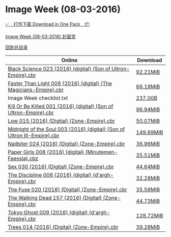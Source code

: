 # Image Week (08-03-2016)

[✅&emsp;打包下载 Download in One Pack&emsp;📦](https://pan.baidu.com/s/1kVKi7ZL)

[Image Week (08-03-2016) 封面赏](/https://github.com/alicewish/markdown/blob/master/cover/Image-Week-08-03-2016-Covers.md)



[回到总目录](https://github.com/alicewish/markdown/blob/master/Catalogs.md)



Online | Download
--- | ---
[Black Science 023 (2016) (digital) (Son of Ultron-Empire).cbr](https://github.com/alicewish/markdown/blob/master/comic/Black-Science-023-2016-digital-Son-of-Ultron-Empire-cbr.md) | [92.21MiB](https://pan.baidu.com/s/1kVKi7ZL#list/path=%2FImage%20Week%202016%20Q3%2FImage%20Week%20%2808-03-2016%29%2F%E3%82%A8%E3%82%B5%E3%82%B9%E3%82%A4%E3%82%BD%E3%82%BB%E3%82%AA%E3%82%A6%E3%82%A6%E3%82%B5%E3%82%B1%E3%82%A6%E3%82%A6%E3%82%AD%E3%82%BD%E3%82%A4%E3%82%AF%E3%82%AF%E3%82%A8%E3%82%B7%E3%82%B9%E3%82%B9%E3%82%B9%E3%82%BF%E3%82%B3%E3%82%B5%E3%82%AF%E3%82%B9%E3%82%A6%E3%82%A4%E3%82%A2%E3%82%B5&parentPath=%2FImage%20Week%202016%20Q3)
[Faster Than Light 009 (2016) (digital) (The Magicians-Empire).cbr](https://github.com/alicewish/markdown/blob/master/comic/Faster-Than-Light-009-2016-digital-Magicians-Empire-cbr.md) | [66.19MiB](https://pan.baidu.com/s/1kVKi7ZL#list/path=%2FImage%20Week%202016%20Q3%2FImage%20Week%20%2808-03-2016%29%2F%E3%82%A4%E3%82%A6%E3%82%A2%E3%82%BF%E3%82%AD%E3%82%B7%E3%82%BB%E3%82%B5%E3%82%AB%E3%82%B1%E3%82%AB%E3%82%AB%E3%82%BD%E3%82%A6%E3%82%A6%E3%82%B9%E3%82%B9%E3%82%BF%E3%82%A8%E3%82%B7%E3%82%AB%E3%82%AB%E3%82%B1%E3%82%BD%E3%82%B3%E3%82%B5%E3%82%BF%E3%82%AF%E3%82%A2%E3%82%A4%E3%82%A8%E3%82%AB&parentPath=%2FImage%20Week%202016%20Q3)
Image Week checklist.txt | [237.00B](https://pan.baidu.com/s/1kVKi7ZL#list/path=%2FImage%20Week%202016%20Q3%2FImage%20Week%20%2808-03-2016%29%2F%E3%82%BB%E3%82%A4%E3%82%A8%E3%82%BB%E3%82%B9%E3%82%BD%E3%82%AA%E3%82%AD%E3%82%BF%E3%82%B3%E3%82%B7%E3%82%BD%E3%82%B1%E3%82%BB%E3%82%BF%E3%82%B3%E3%82%BF%E3%82%A2%E3%82%A2%E3%82%BF%E3%82%BD%E3%82%AF%E3%82%A6%E3%82%B7%E3%82%AD%E3%82%A6%E3%82%B1%E3%82%B7%E3%82%BB%E3%82%AF%E3%82%AD%E3%82%A2&parentPath=%2FImage%20Week%202016%20Q3)
[Kill Or Be Killed 001 (2016) (digital) (Son of Ultron-Empire).cbr](https://github.com/alicewish/markdown/blob/master/comic/Kill-Or-Be-Killed-001-2016-digital-Son-of-Ultron-Empire-cbr.md) | [96.94MiB](https://pan.baidu.com/s/1kVKi7ZL#list/path=%2FImage%20Week%202016%20Q3%2FImage%20Week%20%2808-03-2016%29%2F%E3%82%B5%E3%82%B9%E3%82%B5%E3%82%B9%E3%82%B7%E3%82%A2%E3%82%AB%E3%82%BB%E3%82%AF%E3%82%BF%E3%82%B1%E3%82%A8%E3%82%A8%E3%82%A6%E3%82%AF%E3%82%B7%E3%82%B1%E3%82%A8%E3%82%A6%E3%82%AD%E3%82%BB%E3%82%BB%E3%82%AB%E3%82%B1%E3%82%AA%E3%82%BB%E3%82%BB%E3%82%B3%E3%82%A2%E3%82%B5%E3%82%A8%E3%82%AD&parentPath=%2FImage%20Week%202016%20Q3)
[Low 015 (2016) (Digital) (Zone-Empire).cbr](https://github.com/alicewish/markdown/blob/master/comic/Low-015-2016-Digital-Zone-Empire-cbr.md) | [50.07MiB](https://pan.baidu.com/s/1kVKi7ZL#list/path=%2FImage%20Week%202016%20Q3%2FImage%20Week%20%2808-03-2016%29%2F%E3%82%B3%E3%82%AF%E3%82%AF%E3%82%BD%E3%82%B9%E3%82%A6%E3%82%AF%E3%82%AD%E3%82%A4%E3%82%B5%E3%82%A2%E3%82%A6%E3%82%BD%E3%82%A4%E3%82%AD%E3%82%A8%E3%82%A4%E3%82%A6%E3%82%BF%E3%82%B1%E3%82%B1%E3%82%A4%E3%82%B7%E3%82%B3%E3%82%B5%E3%82%A8%E3%82%A6%E3%82%B3%E3%82%B7%E3%82%A4%E3%82%B3%E3%82%AF&parentPath=%2FImage%20Week%202016%20Q3)
[Midnight of the Soul 003 (2016) (digital) (Son of Ultron III-Empire).cbr](https://github.com/alicewish/markdown/blob/master/comic/Midnight-of-Soul-003-2016-digital-Son-of-Ultron-III-Empire-cbr.md) | [149.69MiB](https://pan.baidu.com/s/1kVKi7ZL#list/path=%2FImage%20Week%202016%20Q3%2FImage%20Week%20%2808-03-2016%29%2F%E3%82%B3%E3%82%B1%E3%82%B5%E3%82%BB%E3%82%A2%E3%82%AB%E3%82%AD%E3%82%B9%E3%82%AA%E3%82%A6%E3%82%AF%E3%82%BB%E3%82%BF%E3%82%AB%E3%82%AA%E3%82%BF%E3%82%A8%E3%82%B7%E3%82%AF%E3%82%AA%E3%82%AD%E3%82%A6%E3%82%A2%E3%82%B7%E3%82%B9%E3%82%AD%E3%82%B7%E3%82%AB%E3%82%BF%E3%82%A2%E3%82%BD%E3%82%B5&parentPath=%2FImage%20Week%202016%20Q3)
[Nailbiter 024 (2016) (Digital) (Zone-Empire).cbr](https://github.com/alicewish/markdown/blob/master/comic/Nailbiter-024-2016-Digital-Zone-Empire-cbr.md) | [36.96MiB](https://pan.baidu.com/s/1kVKi7ZL#list/path=%2FImage%20Week%202016%20Q3%2FImage%20Week%20%2808-03-2016%29%2F%E3%82%A4%E3%82%BD%E3%82%AF%E3%82%B3%E3%82%B1%E3%82%A6%E3%82%AA%E3%82%A6%E3%82%BB%E3%82%AB%E3%82%B5%E3%82%A8%E3%82%BD%E3%82%B9%E3%82%AB%E3%82%B1%E3%82%BF%E3%82%A6%E3%82%A8%E3%82%AD%E3%82%A8%E3%82%A4%E3%82%AB%E3%82%B9%E3%82%A6%E3%82%AD%E3%82%B7%E3%82%BB%E3%82%B7%E3%82%A6%E3%82%A6%E3%82%AD&parentPath=%2FImage%20Week%202016%20Q3)
[Paper Girls 008 (2016) (digital) (Minutemen-Faessla).cbz](https://github.com/alicewish/markdown/blob/master/comic/Paper-Girls-008-2016-digital-Minutemen-Faessla-cbz.md) | [35.51MiB](https://pan.baidu.com/s/1kVKi7ZL#list/path=%2FImage%20Week%202016%20Q3%2FImage%20Week%20%2808-03-2016%29%2F%E3%82%AB%E3%82%B7%E3%82%A4%E3%82%A2%E3%82%BB%E3%82%BB%E3%82%A2%E3%82%AF%E3%82%A8%E3%82%AD%E3%82%BB%E3%82%AB%E3%82%AB%E3%82%AD%E3%82%B3%E3%82%BB%E3%82%AA%E3%82%B5%E3%82%B5%E3%82%B9%E3%82%B5%E3%82%B7%E3%82%B1%E3%82%B7%E3%82%A8%E3%82%A2%E3%82%A2%E3%82%B9%E3%82%A8%E3%82%BB%E3%82%A4%E3%82%B9&parentPath=%2FImage%20Week%202016%20Q3)
[Sex 030 (2016) (Digital) (Zone-Empire).cbr](https://github.com/alicewish/markdown/blob/master/comic/Sex-030-2016-Digital-Zone-Empire-cbr.md) | [44.64MiB](https://pan.baidu.com/s/1kVKi7ZL#list/path=%2FImage%20Week%202016%20Q3%2FImage%20Week%20%2808-03-2016%29%2F%E3%82%B9%E3%82%AA%E3%82%AB%E3%82%B5%E3%82%B9%E3%82%B3%E3%82%AF%E3%82%A8%E3%82%AA%E3%82%B9%E3%82%A6%E3%82%BD%E3%82%BF%E3%82%BD%E3%82%BD%E3%82%BF%E3%82%A6%E3%82%AF%E3%82%AF%E3%82%BB%E3%82%AF%E3%82%B5%E3%82%B7%E3%82%A6%E3%82%BD%E3%82%A8%E3%82%BB%E3%82%AF%E3%82%A8%E3%82%B9%E3%82%A4%E3%82%A4&parentPath=%2FImage%20Week%202016%20Q3)
[The Discipline 006 (2016) (digital) (d'argh-Empire).cbr](https://github.com/alicewish/markdown/blob/master/comic/Discipline-006-2016-digital-dargh-Empire-cbr.md) | [32.28MiB](https://pan.baidu.com/s/1kVKi7ZL#list/path=%2FImage%20Week%202016%20Q3%2FImage%20Week%20%2808-03-2016%29%2F%E3%82%BD%E3%82%B5%E3%82%AA%E3%82%A4%E3%82%AD%E3%82%AA%E3%82%AD%E3%82%B5%E3%82%B3%E3%82%AF%E3%82%B5%E3%82%BB%E3%82%A6%E3%82%A4%E3%82%BD%E3%82%AB%E3%82%B7%E3%82%A8%E3%82%BF%E3%82%B1%E3%82%BB%E3%82%A8%E3%82%B7%E3%82%AB%E3%82%BB%E3%82%A4%E3%82%BF%E3%82%BB%E3%82%BF%E3%82%B1%E3%82%BB%E3%82%BF&parentPath=%2FImage%20Week%202016%20Q3)
[The Fuse 020 (2016) (Digital) (Zone-Empire).cbr](https://github.com/alicewish/markdown/blob/master/comic/Fuse-020-2016-Digital-Zone-Empire-cbr.md) | [35.58MiB](https://pan.baidu.com/s/1kVKi7ZL#list/path=%2FImage%20Week%202016%20Q3%2FImage%20Week%20%2808-03-2016%29%2F%E3%82%AB%E3%82%BF%E3%82%A2%E3%82%AD%E3%82%BF%E3%82%A4%E3%82%AB%E3%82%AF%E3%82%AD%E3%82%B5%E3%82%BB%E3%82%A4%E3%82%B7%E3%82%AA%E3%82%AA%E3%82%A4%E3%82%AF%E3%82%BB%E3%82%B9%E3%82%AB%E3%82%B1%E3%82%B7%E3%82%BB%E3%82%AF%E3%82%A2%E3%82%BB%E3%82%AA%E3%82%BB%E3%82%A6%E3%82%AB%E3%82%A6%E3%82%BD&parentPath=%2FImage%20Week%202016%20Q3)
[The Walking Dead 157 (2016) (Digital) (Zone-Empire).cbr](https://github.com/alicewish/markdown/blob/master/comic/Walking-Dead-157-2016-Digital-Zone-Empire-cbr.md) | [44.73MiB](https://pan.baidu.com/s/1kVKi7ZL#list/path=%2FImage%20Week%202016%20Q3%2FImage%20Week%20%2808-03-2016%29%2F%E3%82%AF%E3%82%B5%E3%82%B7%E3%82%B5%E3%82%A4%E3%82%B9%E3%82%AA%E3%82%AD%E3%82%B3%E3%82%AF%E3%82%A8%E3%82%AD%E3%82%AD%E3%82%AD%E3%82%AD%E3%82%B5%E3%82%BB%E3%82%BB%E3%82%AF%E3%82%B7%E3%82%A4%E3%82%AB%E3%82%A2%E3%82%BB%E3%82%B1%E3%82%BD%E3%82%B1%E3%82%A2%E3%82%B3%E3%82%A8%E3%82%B9%E3%82%A6&parentPath=%2FImage%20Week%202016%20Q3)
[Tokyo Ghost 009 (2016) (digital) (d'argh-Empire).cbr](https://github.com/alicewish/markdown/blob/master/comic/Tokyo-Ghost-009-2016-digital-dargh-Empire-cbr.md) | [128.72MiB](https://pan.baidu.com/s/1kVKi7ZL#list/path=%2FImage%20Week%202016%20Q3%2FImage%20Week%20%2808-03-2016%29%2F%E3%82%B7%E3%82%AA%E3%82%B5%E3%82%BB%E3%82%B5%E3%82%B3%E3%82%B5%E3%82%A2%E3%82%B3%E3%82%B3%E3%82%BF%E3%82%AD%E3%82%B5%E3%82%A8%E3%82%BB%E3%82%B3%E3%82%A8%E3%82%B3%E3%82%B7%E3%82%B3%E3%82%BB%E3%82%AA%E3%82%AB%E3%82%B1%E3%82%BD%E3%82%BF%E3%82%B5%E3%82%AD%E3%82%BF%E3%82%B5%E3%82%AA%E3%82%B1&parentPath=%2FImage%20Week%202016%20Q3)
[Trees 014 (2016) (Digital) (Zone-Empire).cbr](https://github.com/alicewish/markdown/blob/master/comic/Trees-014-2016-Digital-Zone-Empire-cbr.md) | [39.28MiB](https://pan.baidu.com/s/1kVKi7ZL#list/path=%2FImage%20Week%202016%20Q3%2FImage%20Week%20%2808-03-2016%29%2F%E3%82%B9%E3%82%AB%E3%82%AF%E3%82%BB%E3%82%B7%E3%82%B1%E3%82%A6%E3%82%BF%E3%82%BD%E3%82%AA%E3%82%A8%E3%82%AF%E3%82%AA%E3%82%BF%E3%82%A2%E3%82%BD%E3%82%AF%E3%82%A2%E3%82%A8%E3%82%A8%E3%82%B7%E3%82%A4%E3%82%A2%E3%82%AB%E3%82%B3%E3%82%A8%E3%82%BB%E3%82%A4%E3%82%BF%E3%82%A2%E3%82%BF%E3%82%B3&parentPath=%2FImage%20Week%202016%20Q3)